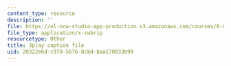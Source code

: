 ```yaml
---
content_type: resource
description: ''
file: https://ol-ocw-studio-app-production.s3.amazonaws.com/courses/6-004-computation-structures-spring-2017/20322e6dc97056768cbdbaa170033b99_z3DEmSG8kPk.vtt
file_type: application/x-subrip
resourcetype: Other
title: 3play caption file
uid: 20322e6d-c970-5676-8cbd-baa170033b99
---
```

